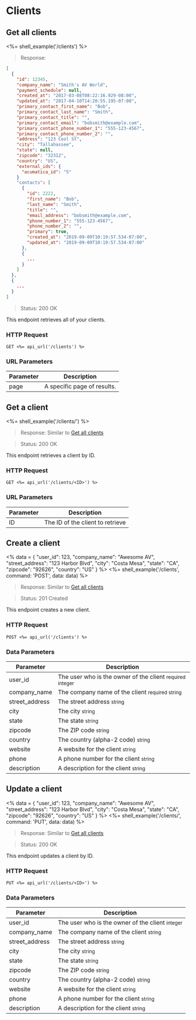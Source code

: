# Clients

## Get all clients

<%= shell_example('/clients') %>

> Response:

```json
[
  {
    "id": 12345,
    "company_name": "Smith's AV World",
    "payment_schedule": null,
    "created_at": "2017-03-08T08:22:16.929-08:00",
    "updated_at": "2017-04-10T14:20:55.195-07:00",
    "primary_contact_first_name": "Bob",
    "primary_contact_last_name": "Smith",
    "primary_contact_title": "",
    "primary_contact_email": "bobsmith@example.com",
    "primary_contact_phone_number_1": "555-123-4567",
    "primary_contact_phone_number_2": "",
    "address": "123 Cool St",
    "city": "Tallahassee",
    "state": null,
    "zipcode": "32312",
    "country": "US",
    "external_ids": {
      "acumatica_id": "5"
    }
    "contacts": [
      {
        "id": 2222,
        "first_name": "Bob",
        "last_name": "Smith",
        "title": "",
        "email_address": "bobsmith@example.com",
        "phone_number_1": "555-123-4567",
        "phone_number_2": "",
        "primary": true,
        "created_at": "2019-09-09T10:19:57.534-07:00",
        "updated_at": "2019-09-09T10:19:57.534-07:00"
      },
      {
        ...
      }
    ]
  },
  {
    ...
  }
]
```

> Status: 200 OK

This endpoint retrieves all of your clients.

### HTTP Request

`GET <%= api_url('/clients') %>`

### URL Parameters

Parameter | Description
--------- | -----------
page | A specific page of results.


## Get a client

<%= shell_example('/clients/<ID>') %>

> Response: Similar to [Get all clients](#get-all-clients)

> Status: 200 OK

This endpoint retrieves a client by ID.

### HTTP Request

`GET <%= api_url('/clients/<ID>') %>`

### URL Parameters

Parameter | Description
--------- | -----------
ID | The ID of the client to retrieve


## Create a client
<%
  data =
    {
      "user_id": 123,
      "company_name": "Awesome AV",
      "street_address": "123 Harbor Blvd",
      "city": "Costa Mesa",
      "state": "CA",
      "zipcode": "92626",
      "country": "US"
    }
%>
<%= shell_example('/clients', command: 'POST', data: data) %>

> Response: Similar to [Get all clients](#get-all-clients)

> Status: 201 Created

This endpoint creates a new client.

### HTTP Request

`POST <%= api_url('/clients') %>`

### Data Parameters

Parameter | Description
--------- | -----------
user_id | The user who is the owner of the client <small>required integer</small>
company_name | The company name of the client <small>required string</small>
street_address | The street address <small>string</small>
city | The city <small>string</small>
state | The state <small>string</small>
zipcode | The ZIP code <small>string</small>
country | The country (alpha-2 code) <small>string</small>
website | A website for the client <small>string</small>
phone | A phone number for the client <small>string</small>
description | A description for the client <small>string</small>

## Update a client
<%
  data =
    {
      "user_id": 123,
      "company_name": "Awesome AV",
      "street_address": "123 Harbor Blvd",
      "city": "Costa Mesa",
      "state": "CA",
      "zipcode": "92626",
      "country": "US"
    }
%>
<%= shell_example('/clients/<ID>', command: 'PUT', data: data) %>

> Response: Similar to [Get all clients](#get-all-clients)

> Status: 200 OK

This endpoint updates a client by ID.

### HTTP Request

`PUT <%= api_url('/clients/<ID>') %>`

### Data Parameters

Parameter | Description
--------- | -----------
user_id | The user who is the owner of the client <small>integer</small>
company_name | The company name of the client <small>string</small>
street_address | The street address <small>string</small>
city | The city <small>string</small>
state | The state <small>string</small>
zipcode | The ZIP code <small>string</small>
country | The country (alpha-2 code) <small>string</small>
website | A website for the client <small>string</small>
phone | A phone number for the client <small>string</small>
description | A description for the client <small>string</small>
